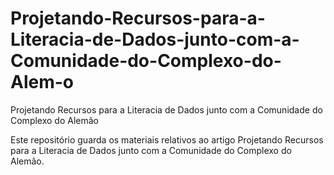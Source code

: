 # Projetando-Recursos-para-a-Literacia-de-Dados-junto-com-a-Comunidade-do-Complexo-do-Alem-o
Projetando Recursos para a Literacia de Dados junto com a Comunidade do Complexo do Alemão

Este repositório guarda os materiais relativos ao artigo Projetando Recursos para a Literacia de Dados junto com a Comunidade do Complexo do Alemão.


